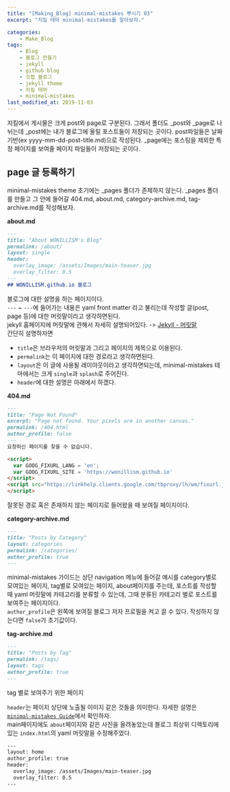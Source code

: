 ```yaml
---
title: "[Making_Blog] minimal-mistakes 뿌시기 03"
excerpt: "지킬 테마 minimal-mistakes를 알아보자."

categories:
    - Make_Blog
tags:
    - Blog  
    - 블로그 만들기
    - jekyll
    - github blog
    - 깃헙 블로그
    - jekyll theme
    - 지킬 테마
    - minimal-mistakes  
last_modified_at: 2019-11-03
---  
```

지킬에서 게시물은 크게 post와 page로 구분된다. 그래서 폴더도 _post와 _page로 나뉘는데 _post에는 내가 블로그에 올릴 포스트들이 저장되는 곳이다. post파일들은 날짜 기반(ex  yyyy-mm-dd-post-title.md)으로 작성된다. _page에는 포스팅을 제외한 특정 페이지를 보여줄 페이지 파일들이 저장되는 곳이다.  
  
## page 글 등록하기  
minimal-mistakes theme 초기에는 _pages 폴더가 존제하지 않는다. _pages 폴더를 만들고 그 안에 들어갈 404.md, about.md, category-archive.md, tag-archive.md를 작성해보자.  
  
__about.md__  
```md
---  
title: "About WONILLISM's Blog"
permalink: /about/
layout: single
header:
  overlay_image: /assets/Images/main-teaser.jpg
  overlay_filter: 0.5
---
## WONILLISM.github.io 블로그
```  
블로그에 대한 설명을 하는 페이지이다.  
`---` ~ `---`에 들어가는 내용은 yaml front matter 라고 불리는데 작성할 글(post, page 등)에 대한 머릿말이라고 생각하면된다.  
jekyll 홈페이지에 머릿말에 관해서 자세히 설명되어있다. -> [Jekyll - 머릿말](https://jekyllrb-ko.github.io/docs/frontmatter/)  
간단히 설명하자면 
  + `title`은 브라우저의 머릿말과 그리고 페이지의 제목으로 이용된다.  
  + `permalink`는 이 페이지에 대한 경로라고 생각하면된다.  
  + `layout`은 이 글에 사용될 레이아웃이라고 생각하면되는데, minimal-mistakes 테마에서는 크게 `single`과 `splash`로 주어진다. 
  + `header`에 대한 설명은 아래에서 하겠다.  

  
__404.md__  
```md
---
title: "Page Not Found"
excerpt: "Page not found. Your pixels are in another canvas."
permalink: /404.html
author_profile: false
---  
요청하신 페이지를 찾을 수 없습니다.

<script>
  var GOOG_FIXURL_LANG = 'en';
  var GOOG_FIXURL_SITE = 'https://wonillism.github.io'
</script>
<script src="https://linkhelp.clients.google.com/tbproxy/lh/wm/fixurl.js">
</script>
```  
잘못된 경로 혹은 존재하지 않는 페이지로 들어왔을 때 보여질 페이지이다.  
  
__category-archive.md__  

```md  
---
title: "Posts by Category"
layout: categories
permalink: /categories/
author_profile: true
---
```  
minimal-mistakes 가이드는 상단 navigation 메뉴에 들어갈 예시를 category별로 모여있는 페이지, tag별로 모여있는 페이지, about페이지를 주는데, 포스트를 작성할 때 yaml 머릿말에 카테고리를 분류할 수 있는데, 그때 분류된 카테고리 별로 포스트를 보여주는 페이지이다.  
`author_profile`은 왼쪽에 보여질 블로그 저자 프로필을 켜고 끌 수 있다. 작성하지 않는다면 `false`가 초기값이다.  

__tag-archive.md__  
```md
---  
title: "Posts by Tag"
permalink: /tags/
layout: tags
author_profile: true
---  
```  
tag 별로 보여주기 위한 페이지  
  
`header`는 페이지 상단에 노출될 이미지 같은 것들을 의미한다. 
자세한 설명은 [`minimal-mistakes Guide`](https://mmistakes.github.io/minimal-mistakes/docs/layouts/)에서 확인하자.  
main페이지에도 `about`페이지와 같은 사진을 올려놓았는데 블로그 최상위 디렉토리에 있는 `index.html`의 yaml 머릿말을 수정해주었다.  
```html
---
layout: home
author_profile: true  
header:
  overlay_image: /assets/Images/main-teaser.jpg
  overlay_filter: 0.5
---

```
